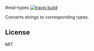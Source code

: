 #real-types
[![travis build](https://img.shields.io/travis/nikitasfrs/real-types.svg)](https://travis-ci.org/nikitasfrs/real-types)

Converts strings to corresponding types.

## License

MIT
